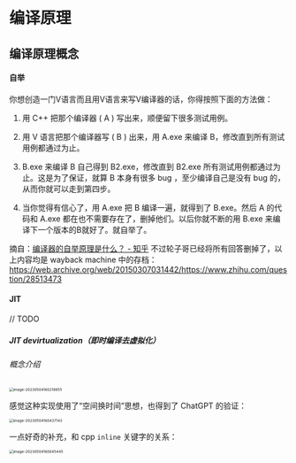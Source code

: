 # 编译原理



## 编译原理概念



#### 自举

你想创造一门V语言而且用V语言来写V编译器的话，你得按照下面的方法做：

1. 用 C++ 把那个编译器 ( A ) 写出来，顺便留下很多测试用例。

2. 用 V 语言把那个编译器写 ( B ) 出来，用 A.exe 来编译 B，修改直到所有测试用例都通过为止。

3. B.exe 来编译 B 自己得到 B2.exe，修改直到 B2.exe 所有测试用例都通过为止。这是为了保证，就算 B 本身有很多 bug ，至少编译自己是没有 bug 的，从而你就可以走到第四步。

4. 当你觉得有信心了，用 A.exe 把 B 编译一遍，就得到了 B.exe。然后 A 的代码和 A.exe 都在也不需要存在了，删掉他们。以后你就不断的用 B.exe 来编译下一个版本的B就好了。就自举了。

摘自：[编译器的自举原理是什么？ - 知乎](https://www.zhihu.com/question/28513473) 不过轮子哥已经将所有回答删掉了，以上内容均是 wayback machine 中的存档：https://web.archive.org/web/20150307031442/https://www.zhihu.com/question/28513473



#### JIT

// TODO

##### JIT devirtualization（即时编译去虚拟化）

###### 概念介绍

<img src="https://s2.loli.net/2023/05/04/N547MCuIYQF82Sr.png" alt="image-20230504160218855" style="zoom:47%;" />

感觉这种实现使用了“空间换时间”思想，也得到了 ChatGPT 的验证：

<img src="https://s2.loli.net/2023/05/04/SVLtfFXmKIMJ96A.png" alt="image-20230504160437143" style="zoom:47%;" />

一点好奇的补充，和 cpp  `inline` 关键字的关系：

<img src="https://s2.loli.net/2024/03/07/84VUh21Tb9jQZ7J.png" alt="image-20230504160645445" style="zoom:47%;" />

